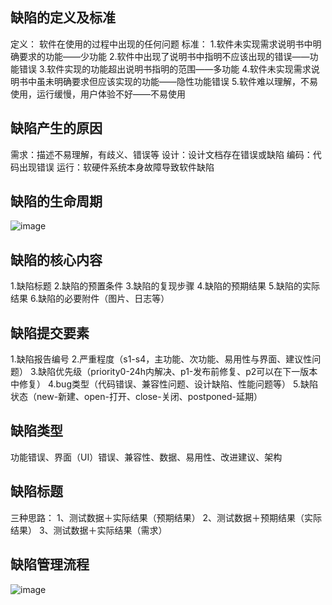 ## 缺陷的定义及标准
定义：
软件在使用的过程中出现的任何问题
标准：
1.软件未实现需求说明书中明确要求的功能——少功能
2.软件中出现了说明书中指明不应该出现的错误——功能错误
3.软件实现的功能超出说明书指明的范围——多功能
4.软件未实现需求说明书中虽未明确要求但应该实现的功能——隐性功能错误
5.软件难以理解，不易使用，运行缓慢，用户体验不好——不易使用
## 缺陷产生的原因
需求：描述不易理解，有歧义、错误等
设计：设计文档存在错误或缺陷
编码：代码出现错误
运行：软硬件系统本身故障导致软件缺陷
## 缺陷的生命周期
![image](https://github.com/user-attachments/assets/e0539a53-5b7a-410b-bdef-47278d992797)
## 缺陷的核心内容
1.缺陷标题
2.缺陷的预置条件
3.缺陷的复现步骤
4.缺陷的预期结果
5.缺陷的实际结果
6.缺陷的必要附件（图片、日志等）
## 缺陷提交要素
1.缺陷报告编号
2.严重程度（s1-s4，主功能、次功能、易用性与界面、建议性问题）
3.缺陷优先级（priority0-24h内解决、p1-发布前修复、p2可以在下一版本中修复）
4.bug类型（代码错误、兼容性问题、设计缺陷、性能问题等）
5.缺陷状态（new-新建、open-打开、close-关闭、postponed-延期）
## 缺陷类型
功能错误、界面（UI）错误、兼容性、数据、易用性、改进建议、架构
## 缺陷标题
三种思路：
1、测试数据＋实际结果（预期结果）
2、测试数据＋预期结果（实际结果）
3、测试数据＋实际结果（需求）
## 缺陷管理流程
![image](https://github.com/user-attachments/assets/1e4da676-894d-4efd-83a9-ad4fa5747787)
